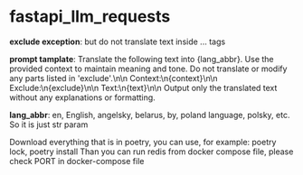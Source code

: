 # fastapi_llm_requests

**exclude exception**: but do not translate text inside <keep>...</keep> tags

**prompt tamplate**: Translate the following text into {lang_abbr}. Use the provided context to maintain meaning and tone. Do not translate or modify any parts listed in 'exclude'.\n\n Context:\n{context}\n\n Exclude:\n{exclude}\n\n Text:\n{text}\n\n Output only the translated text without any explanations or formatting.

**lang_abbr**: en, English, angelsky, belarus, by, poland language, polsky, etc. So it is just str param

Download everything that is in poetry, you can use, for example: poetry lock, poetry install
Than you can run redis from docker compose file, please check PORT in docker-compose file
